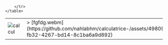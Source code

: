 <!DOCTYPE html>
<html lang="en">
<head>
    <meta charset="UTF-8">
    <meta http-equiv="X-UA-Compatible" content="IE=edge">
    <meta name="viewport" content="width=device-width, initial-scale=1.0">
</head>
 

<body>
    <table>
        <tr>
            <td><img src="https://github.com/nahlabhm/calculatrice-/assets/49809803/424dfd92-c964-4680-b951-dd96cf4292f0" alt="calcul"></td>
            <td> > [fgfdg.webm](https://github.com/nahlabhm/calculatrice-/assets/49809803/fcc82b47-fb32-4267-bd14-8c1ba6a9d892)</td>

        </tr>
    </table>
</body>
</html>
